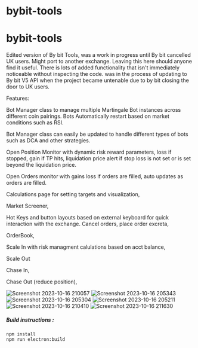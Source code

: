 # bybit-tools

# bybit-tools

Edited version of By bit Tools, was a work in progress until By bit cancelled UK users. Might port to another exchange. Leaving this here should anyone find it useful. There is lots of added functionality that isn't immediately noticeable without inspecting the code. was in the process of updating to By bit V5 API when the project became untenable due to by bit closing the door to UK users.

Features:

Bot Manager class to manage multiple Martingale Bot instances across different coin pairings. Bots Automatically restart based on market conditions such as RSI.

Bot Manager class can easily be updated to handle different types of bots such as DCA and other strategies.

Open Position Monitor with dynamic risk reward parameters, loss if stopped, gain if TP hits, liquidation price alert if stop loss is not set or is set beyond the liquidation price.

Open Orders monitor with gains loss if orders are filled, auto updates as orders are filled.

Calculations page for setting targets and visualization,

Market Screener,

Hot Keys and button layouts based on external keyboard for quick interaction with the exchange. Cancel orders, place order excreta,

OrderBook,

Scale In with risk managment calulations based on acct balance,

Scale Out

Chase In,

Chase Out (reduce position),


![Screenshot 2023-10-16 210057](https://github.com/thes3cr3t1/bybit-tools/assets/49348412/0506e76a-cc80-4fc7-82d4-b60436651024)
![Screenshot 2023-10-16 205343](https://github.com/thes3cr3t1/bybit-tools/assets/49348412/6086daa0-0020-4b6c-b519-47219772d161)
![Screenshot 2023-10-16 205304](https://github.com/thes3cr3t1/bybit-tools/assets/49348412/da6e12f6-8b52-4216-a7a0-7a6a22ae71ae)
![Screenshot 2023-10-16 205211](https://github.com/thes3cr3t1/bybit-tools/assets/49348412/1a94ecf4-a979-4fa2-a1bf-08a467bb9522)
![Screenshot 2023-10-16 210410](https://github.com/thes3cr3t1/bybit-tools/assets/49348412/0cf79f59-4ef4-4488-9105-e0b2a069f87e)
![Screenshot 2023-10-16 211630](https://github.com/thes3cr3t1/bybit-tools/assets/49348412/d5a69def-6dc8-412f-b0ba-8c3bfa358ab2)



##### Build instructions :
```
npm install
npm run electron:build
```

